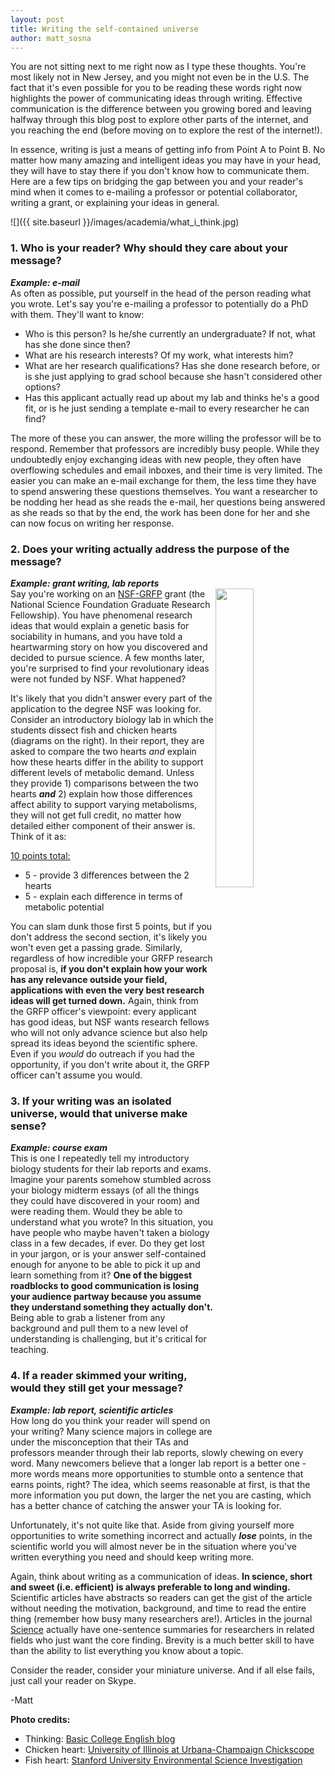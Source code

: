```yaml
---
layout: post
title: Writing the self-contained universe
author: matt_sosna
---
```

You are not sitting next to me right now as I type these thoughts. You're most likely not in New Jersey, and you might not even be in the U.S. The fact that it's even possible for you to be reading these words right now highlights the power of communicating ideas through writing. Effective communication is the difference between you growing bored and leaving halfway through this blog post to explore other parts of the internet, and you reaching the end (before moving on to explore the rest of the internet!).

In essence, writing is just a means of getting info from Point A to Point B. No matter how many amazing and intelligent ideas you may have in your head, they will have to stay there if you don't know how to communicate them. Here are a few tips on bridging the gap between you and your reader's mind when it comes to e-mailing a professor or potential collaborator, writing a grant, or explaining your ideas in general.

![]({{ site.baseurl }}/images/academia/what_i_think.jpg)

### 1. Who is your reader? Why should they care about your message?
**_Example: e-mail_**<br>
As often as possible, put yourself in the head of the person reading what you wrote. Let's say you're e-mailing a professor to potentially do a PhD with them. They'll want to know:

- Who is this person? Is he/she currently an undergraduate? If not, what has she done since then?
- What are his research interests? Of my work, what interests him?
- What are her research qualifications? Has she done research before, or is she just applying to grad school because she hasn't considered other options?
- Has this applicant actually read up about my lab and thinks he's a good fit, or is he just sending a template e-mail to every researcher he can find?

The more of these you can answer, the more willing the professor will be to respond. Remember that professors are incredibly busy people. While they undoubtedly enjoy exchanging ideas with new people, they often have overflowing schedules and email inboxes, and their time is very limited. The easier you can make an e-mail exchange for them, the less time they have to spend answering these questions themselves. You want a researcher to be nodding her head as she reads the e-mail, her questions being answered as she reads so that by the end, the work has been done for her and she can now focus on writing her response.

### 2. Does your writing actually address the purpose of the message?
**_Example: grant writing, lab reports_**<br>
<img align="right" src="{{ site.baseurl }}/images/academia/hearts.png" height="35%" width="35%">Say you're working on an [NSF-GRFP](http://www.nsfgrfp.org/) grant (the National Science Foundation Graduate Research Fellowship). You have phenomenal research ideas that would explain a genetic basis for sociability in humans, and you have told a heartwarming story on how you discovered and decided to pursue science. A few months later, you're surprised to find your revolutionary ideas were not funded by NSF. What happened?

It's likely that you didn't answer every part of the application to the degree NSF was looking for. Consider an introductory biology lab in which the students dissect fish and chicken hearts (diagrams on the right). In their report, they are asked to compare the two hearts *and* explain how these hearts differ in the ability to support different levels of metabolic demand. Unless they provide 1) comparisons between the two hearts _**and**_ 2) explain how those differences affect ability to support varying metabolisms, they will not get full credit, no matter how detailed either component of their answer is. Think of it as:

<u>10 points total:</u> <br>
* 5 - provide 3 differences between the 2 hearts
* 5 - explain each difference in terms of metabolic potential

You can slam dunk those first 5 points, but if you don't address the second section, it's likely you won't even get a passing grade. Similarly, regardless of how incredible your GRFP research proposal is, **if you don't explain how your work has any relevance outside your field, applications with even the very best research ideas will get turned down.** Again, think from the GRFP officer's viewpoint: every applicant has good ideas, but NSF wants research fellows who will not only advance science but also help spread its ideas beyond the scientific sphere. Even if you *would* do outreach if you had the opportunity, if you don't write about it, the GRFP officer can't assume you would.

### 3. If your writing was an isolated universe, would that universe make sense?
**_Example: course exam_**<br>
This is one I repeatedly tell my introductory biology students for their lab reports and exams. Imagine your parents somehow stumbled across your biology midterm essays (of all the things they could have discovered in your room) and were reading them. Would they be able to understand what you wrote? In this situation, you have people who maybe haven't taken a biology class in a few decades, if ever. Do they get lost in your jargon, or is your answer self-contained enough for anyone to be able to pick it up and learn something from it? **One of the biggest roadblocks to good communication is losing your audience partway because you assume they understand something they actually don't.** Being able to grab a listener from any background and pull them to a new level of understanding is challenging, but it's critical for teaching.

### 4. If a reader skimmed your writing, would they still get your message?
**_Example: lab report, scientific articles_**<br>
How long do you think your reader will spend on your writing? Many science majors in college are under the misconception that their TAs and professors meander through their lab reports, slowly chewing on every word. Many newcomers believe that a longer lab report is a better one - more words means more opportunities to stumble onto a sentence that earns points, right? The idea, which seems reasonable at first, is that the more information you put down, the larger the net you are casting, which has a better chance of catching the answer your TA is looking for.

Unfortunately, it's not quite like that. Aside from giving yourself more opportunities to write something incorrect and actually **_lose_** points, in the scientific world you will almost never be in the situation where you've written everything you need and should keep writing more.

Again, think about writing as a communication of ideas. **In science, short and sweet (i.e. efficient) is always preferable to long and winding.** Scientific articles have abstracts so readers can get the gist of the article without needing the motivation, background, and time to read the entire thing (remember how busy many researchers are!). Articles in the journal [Science](https://www.sciencemag.org/) actually have one-sentence summaries for researchers in related fields who just want the core finding. Brevity is a much better skill to have than the ability to list everything you know about a topic.

Consider the reader, consider your miniature universe. And if all else fails, just call your reader on Skype.

-Matt

**Photo credits:**
- Thinking: [Basic College English blog](http://uppampangaenglish.blogspot.com)
- Chicken heart: [University of Illinois at Urbana-Champaign Chickscope](http://chickscope.beckman.uiuc.edu/explore/embryology/day02/comparative.html)
- Fish heart: [Stanford University Environmental Science Investigation](http://esi.stanford.edu/circulation/circulation5.htm)
